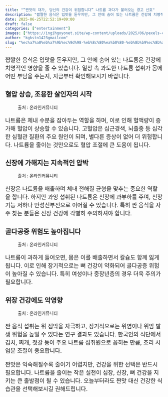 ```yaml
---
title: "“짠맛의 대가, 당신의 건강이 위험합니다” 나트륨 과다가 불러오는 경고 신호"
description: "짭짤한 음식은 입맛을 돋우지만, 그 안에 숨어 있는 나트륨은 건강에 치명적인 영향을 줄 수 있습니다. 일상 속 과도한 나트륨 섭취가 몸에 어떤 부담을 주는지, 지금부터 확인해보시기 바랍니다."
date: 2025-06-25T22:52:19+09:00
draft: false
categories: ["entertainment"]
images: ["https://ingihgoyonet.site/wp-content/uploads/2025/06/pexels-castorlystock-3693294-1024x683.jpg", "https://ingihgoyonet.site/wp-content/uploads/2025/06/pexels-cottonbro-3298782-1-684x1024.jpg", "https://ingihgoyonet.site/wp-content/uploads/2025/06/pexels-elina-sazonova-1838610-683x1024.jpg", "https://ingihgoyonet.site/wp-content/uploads/2025/06/pexels-karolina-grabowska-4199098-1024x683.jpg"]
author: "kgkstn1423gmailcom"
slug: "%ec%a7%a0%eb%a7%9b%ec%9d%98-%eb%8c%80%ea%b0%80-%eb%8b%b9%ec%8b%a0%ec%9d%98-%ea%b1%b4%ea%b0%95%ec%9d%b4-%ec%9c%84%ed%97%98%ed%95%a9%eb%8b%88%eb%8b%a4-%eb%82%98%ed%8a%b8%eb%a5%a8"
---
```


<p style="font-size:18px">짭짤한 음식은 입맛을 돋우지만, 그 안에 숨어 있는 나트륨은 건강에 치명적인 영향을 줄 수 있습니다. 일상 속 과도한 나트륨 섭취가 몸에 어떤 부담을 주는지, 지금부터 확인해보시기 바랍니다.</p> <h2 >혈압 상승, 조용한 살인자의 시작</h2> <figure ><img src="https://ingihgoyonet.site/wp-content/uploads/2025/06/pexels-castorlystock-3693294-1024x683.jpg" alt="" style="aspect-ratio:16/9;object-fit:cover"/><figcaption >출처 : 온라인커뮤니티</figcaption></figure> <p style="font-size:18px">나트륨은 체내 수분을 잡아두는 역할을 하며, 이로 인해 혈액량이 증가해 혈압이 상승할 수 있습니다. 고혈압은 심근경색, 뇌졸중 등 심각한 심혈관 질환의 주요 원인이 되며, 별다른 증상이 없어 더 위험합니다. 나트륨을 줄이는 것만으로도 혈압 조절에 큰 도움이 됩니다.</p> <h2 >신장에 가해지는 지속적인 압박</h2> <figure ><img src="https://ingihgoyonet.site/wp-content/uploads/2025/06/pexels-cottonbro-3298782-1-684x1024.jpg" alt="" style="aspect-ratio:16/9;object-fit:cover"/><figcaption >출처 : 온라인커뮤니티</figcaption></figure> <p style="font-size:18px">신장은 나트륨을 배출하며 체내 전해질 균형을 맞추는 중요한 역할을 합니다. 하지만 과잉 섭취된 나트륨은 신장에 과부하를 주며, 신장기능 저하나 만성신부전으로 이어질 수 있습니다. 특히 짠 음식을 자주 찾는 분들은 신장 건강에 각별히 주의하셔야 합니다.</p> <h2 >골다공증 위험도 높아집니다</h2> <figure ><img src="https://ingihgoyonet.site/wp-content/uploads/2025/06/pexels-elina-sazonova-1838610-683x1024.jpg" alt="" style="aspect-ratio:16/9;object-fit:cover"/><figcaption >출처 : 온라인커뮤니티</figcaption></figure> <p style="font-size:18px">나트륨이 과하게 들어오면, 몸은 이를 배출하면서 칼슘도 함께 잃게 됩니다. 이로 인해 장기적으로는 뼈 건강이 약화되어 골다공증 위험이 높아질 수 있습니다. 특히 여성이나 중장년층의 경우 더욱 주의가 필요합니다.</p> <h2 >위장 건강에도 악영향</h2> <figure ><img src="https://ingihgoyonet.site/wp-content/uploads/2025/06/pexels-karolina-grabowska-4199098-1024x683.jpg" alt="" style="aspect-ratio:16/9;object-fit:cover"/><figcaption >출처 : 온라인커뮤니티</figcaption></figure> <p style="font-size:18px">짠 음식 섭취는 위 점막을 자극하고, 장기적으로는 위염이나 위암 발생 위험을 높일 수 있다는 연구 결과도 있습니다. 한국인의 식단에서 김치, 찌개, 젓갈 등이 주요 나트륨 섭취원으로 꼽히는 만큼, 조리 시 염분 조절이 중요합니다.</p> <p style="font-size:18px">짠맛은 익숙해질수록 줄이기 어렵지만, 건강을 위한 선택은 반드시 필요합니다. 나트륨을 줄이는 작은 실천이 심장, 신장, 뼈 건강을 지키는 큰 출발점이 될 수 있습니다. 오늘부터라도 짠맛 대신 건강한 식습관을 선택해보시길 권해드립니다.</p>